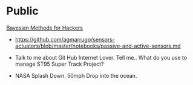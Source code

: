 # Public



[Bayesian Methods for Hackers ](https://nbviewer.jupyter.org/github/CamDavidsonPilon/Probabilistic-Programming-and-Bayesian-Methods-for-Hackers/blob/master/Chapter1_Introduction/Ch1_Introduction_PyMC3.ipynb)

- https://github.com/agmarrugo/sensors-actuators/blob/master/notebooks/passive-and-active-sensors.md





- Talk to me about Git Hub Internet Lover.  Tell me.. What do you use to manage ST95 Super Track Project?

- NASA Splash Down. 50mph Drop into the ocean.
